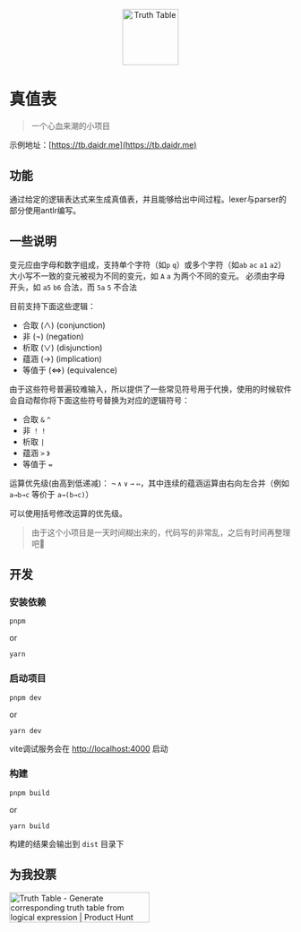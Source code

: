 <p align='center'><img width="100px" style="display:block; margin:0 auto;" src="https://cdn.jsdelivr.net/gh/daidr/truth-table@main/public/icons/android-chrome-192x192.png" alt="Truth Table">
</p>

# 真值表

> 一个心血来潮的小项目

示例地址：[https://tb.daidr.me](https://tb.daidr.me)

## 功能

通过给定的逻辑表达式来生成真值表，并且能够给出中间过程。lexer与parser的部分使用antlr编写。

## 一些说明

变元应由字母和数字组成，支持单个字符（如`p` `q`）或多个字符（如`ab` `ac` `a1` `a2`）
大小写不一致的变元被视为不同的变元，如 `A` `a` 为两个不同的变元。
必须由字母开头，如 `a5` `b6` 合法，而 `5a` `5` 不合法

目前支持下面这些逻辑：

* 合取 (∧) (conjunction)
* 非 (¬) (negation)
* 析取 (∨) (disjunction)
* 蕴涵 (→) (implication)
* 等值于 (⇔) (equivalence)

由于这些符号普遍较难输入，所以提供了一些常见符号用于代换，使用的时候软件会自动帮你将下面这些符号替换为对应的逻辑符号：

* 合取 `&` `^`
* 非 `！` `!`
* 析取 `|`
* 蕴涵 `>` `》`
* 等值于 `=`

运算优先级(由高到低递减)： `¬` `∧` `∨` `→` `⇔`，其中连续的蕴涵运算由右向左合并（例如 `a→b→c` 等价于 `a→(b→c)`）

可以使用括号修改运算的优先级。

> 由于这个小项目是一天时间糊出来的，代码写的非常乱，之后有时间再整理吧🥱


## 开发

### 安装依赖

```
pnpm
```

or 

```
yarn
```

### 启动项目

```
pnpm dev
```

or

```
yarn dev
```

vite调试服务会在 [http://localhost:4000](http://localhost:4000) 启动

### 构建

```
pnpm build
```

or

```
yarn build
```

构建的结果会输出到 `dist` 目录下

## 为我投票

<a href="https://www.producthunt.com/posts/truth-table?utm_source=badge-featured&utm_medium=badge&utm_souce=badge-truth&#0045;table" target="_blank"><img src="https://api.producthunt.com/widgets/embed-image/v1/featured.svg?post_id=349421&theme=light" alt="Truth&#0032;Table - Generate&#0032;corresponding&#0032;truth&#0032;table&#0032;from&#0032;logical&#0032;expression | Product Hunt" style="width: 250px; height: 54px;" width="250" height="54" /></a>
